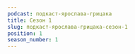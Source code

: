 ```yaml
---
podcast: подкаст-ярослава-грицака
title: Сезон 1
slug: подкаст-ярослава-грицака-сезон-1
position: 1
season_number: 1
---
```

